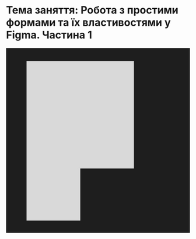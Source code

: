 # Тема заняття: Робота з простими формами та їх властивостями у Figma. Частина 1

![Створюемо новий проект та 5 простих квадратiв довжиною 100x100](Img/1.jpg)



